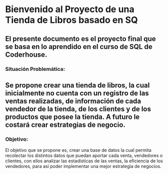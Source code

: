 # Bienvenido al Proyecto de una Tienda de Libros basado en SQ

El presente documento es el proyecto final que se basa en lo aprendido
en el curso de SQL de Coderhouse.  
---

### Situación Problemática:

Se propone crear una tienda de libros, la cual inicialmente no cuenta
con un registro de las ventas realizadas, de información de cada vendedor de
la tienda, de los clientes y de los productos que posee la tienda. A futuro le
costará crear estrategias de negocio.
---  

### Objetivo:  

El objetivo que se propone es, crear una base de datos la cual permita
recolectar los distintos datos que puedan aportar cada venta, vendedores o
clientes, con ellos analizar las estadísticas de las ventas, la eficiencia de los
vendedores, para así poder implementar una mejor estrategia de negocios.
